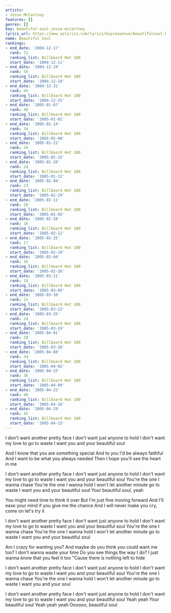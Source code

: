 ```yaml
---
artists:
- Jesse McCartney
features: []
genres: []
key: beautiful-soul-jesse-mccartney
lyrics_url: https://www.azlyrics.com/lyrics/boyceavenue/beautifulsoul.html
name: Beautiful Soul
rankings:
- end_date: '2004-12-17'
  rank: 72
  ranking_list: Billboard Hot 100
  start_date: '2004-12-11'
- end_date: '2004-12-24'
  rank: 58
  ranking_list: Billboard Hot 100
  start_date: '2004-12-18'
- end_date: '2004-12-31'
  rank: 49
  ranking_list: Billboard Hot 100
  start_date: '2004-12-25'
- end_date: '2005-01-07'
  rank: 40
  ranking_list: Billboard Hot 100
  start_date: '2005-01-01'
- end_date: '2005-01-14'
  rank: 34
  ranking_list: Billboard Hot 100
  start_date: '2005-01-08'
- end_date: '2005-01-21'
  rank: 34
  ranking_list: Billboard Hot 100
  start_date: '2005-01-15'
- end_date: '2005-01-28'
  rank: 24
  ranking_list: Billboard Hot 100
  start_date: '2005-01-22'
- end_date: '2005-02-04'
  rank: 23
  ranking_list: Billboard Hot 100
  start_date: '2005-01-29'
- end_date: '2005-02-11'
  rank: 20
  ranking_list: Billboard Hot 100
  start_date: '2005-02-05'
- end_date: '2005-02-18'
  rank: 16
  ranking_list: Billboard Hot 100
  start_date: '2005-02-12'
- end_date: '2005-02-25'
  rank: 17
  ranking_list: Billboard Hot 100
  start_date: '2005-02-19'
- end_date: '2005-03-04'
  rank: 16
  ranking_list: Billboard Hot 100
  start_date: '2005-02-26'
- end_date: '2005-03-11'
  rank: 18
  ranking_list: Billboard Hot 100
  start_date: '2005-03-05'
- end_date: '2005-03-18'
  rank: 21
  ranking_list: Billboard Hot 100
  start_date: '2005-03-12'
- end_date: '2005-03-25'
  rank: 24
  ranking_list: Billboard Hot 100
  start_date: '2005-03-19'
- end_date: '2005-04-01'
  rank: 28
  ranking_list: Billboard Hot 100
  start_date: '2005-03-26'
- end_date: '2005-04-08'
  rank: 34
  ranking_list: Billboard Hot 100
  start_date: '2005-04-02'
- end_date: '2005-04-15'
  rank: 36
  ranking_list: Billboard Hot 100
  start_date: '2005-04-09'
- end_date: '2005-04-22'
  rank: 40
  ranking_list: Billboard Hot 100
  start_date: '2005-04-16'
- end_date: '2005-04-29'
  rank: 45
  ranking_list: Billboard Hot 100
  start_date: '2005-04-23'
---
```


I don't want another pretty face
I don't want just anyone to hold
I don't want my love to go to waste
I want you and your beautiful soul

And I know that you are something special
And to you I'd be always faithful
And I want to be what you always needed
Then I hope you'll see the heart in me

I don't want another pretty face
I don't want just anyone to hold
I don't want my love to go to waste
I want you and your beautiful soul
You're the one I wanna chase
You're the one I wanna hold
I won't let another minute go to waste
I want you and your beautiful soul
Your beautiful soul, yeah

You might need time to think it over
But I'm just fine moving forward
And I'll ease your mind if you give me the chance
And I will never make you cry, come on let's try it

I don't want another pretty face
I don't want just anyone to hold
I don't want my love to go to waste
I want you and your beautiful soul
You're the one I wanna chase
You're the one I wanna hold
I won't let another minute go to waste
I want you and your beautiful soul

Am I crazy for wanting you?
And maybe do you think you could want me too?
I don't wanna waste your time
Do you see things the way I do?
I just wanna know that you feel it too
"Cause there is nothing left to hide

I don't want another pretty face
I don't want just anyone to hold
I don't want my love to go to waste
I want you and your beautiful soul
You're the one I wanna chase
You're the one I wanna hold
I won't let another minute go to waste
I want you and your soul

I don't want another pretty face
I don't want just anyone to hold
I don't want my love to go to waste
I want you and your beautiful soul
Yeah yeah
Your beautiful soul
Yeah yeah yeah
Oooooo, beautiful soul



